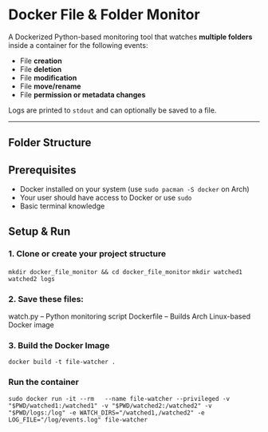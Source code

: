 # Docker File & Folder Monitor

A Dockerized Python-based monitoring tool that watches **multiple folders** inside a container for the following events:

- File **creation**
- File **deletion**
- File **modification**
- File **move/rename**
- File **permission or metadata changes**

Logs are printed to `stdout` and can optionally be saved to a file.

---

## Folder Structure



## Prerequisites

- Docker installed on your system (use `sudo pacman -S docker` on Arch)
- Your user should have access to Docker or use `sudo`
- Basic terminal knowledge


## Setup & Run

### 1. Clone or create your project structure


`mkdir docker_file_monitor && cd docker_file_monitor`
`mkdir watched1 watched2 logs`

### 2. Save these files:

watch.py – Python monitoring script
Dockerfile – Builds Arch Linux-based Docker image

### 3. Build the Docker Image

`docker build -t file-watcher .`

### Run the container

`sudo docker run -it --rm   --name file-watcher --privileged -v "$PWD/watched1:/watched1" -v "$PWD/watched2:/watched2" -v "$PWD/logs:/log" -e WATCH_DIRS="/watched1,/watched2" -e LOG_FILE="/log/events.log" file-watcher`

